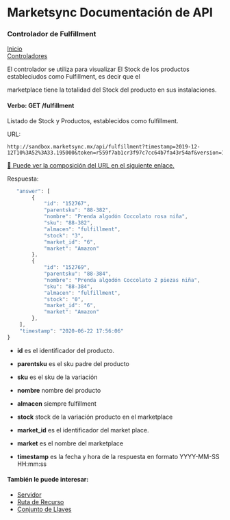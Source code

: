 # Marketsync Documentación de API 
### Controlador de Fulfillment

[Inicio](https://github.com/hvalles/marketsync)  
[Controladores](/links/controller.md)

El controlador se utiliza para visualizar El Stock de los productos estableciudos como Fulfillment, es decir que el

marketplace tiene la totalidad del Stock del producto en sus instalaciones.

#### Verbo: GET /fulfillment

Listado de Stock y Productos, establecidos como fulfillment. 

URL:
```HTTP
http://sandbox.marketsync.mx/api/fulfillment?timestamp=2019-12-12T10%3A52%3A33.195000&token=r559f7ab1cr3f97c7cc64b7fa43r54af&version=1.0&signature=e48273e6a215eb5afda5ea52919e698fadf90691df5a1090f90f578e279dae32
```

[:link: Puede ver la composición del URL en el siguiente enlace.](/links/url.md)

Respuesta:
```javascript
   "answer": [
        {
            "id": "152767",
            "parentsku": "88-382",
            "nombre": "Prenda algodón Coccolato rosa niña",
            "sku": "88-382",
            "almacen": "fulfillment",
            "stock": "3",
            "market_id": "6",
            "market": "Amazon"
        },
        {
            "id": "152769",
            "parentsku": "88-384",
            "nombre": "Prenda algodón Coccolato 2 piezas niña",
            "sku": "88-384",
            "almacen": "fulfillment",
            "stock": "0",
            "market_id": "6",
            "market": "Amazon"
        },
    ],
    "timestamp": "2020-06-22 17:56:06"
}
```

- **id** es el identificador del producto.
- **parentsku** es el sku padre del producto
- **sku** es el sku de la variación
- **nombre** nombre del producto
- **almacen** siempre fulfillment
- **stock** stock de la variación producto en el marketplace
- **market_id** es el identificador del market place.
- **market** es el nombre del marketplace

- **timestamp** es la fecha y hora de la respuesta en formato YYYY-MM-SS HH:mm:ss

#### También le puede interesar:

- [Servidor](/links/server.md)
- [Ruta de Recurso](/links/url.md)
- [Conjunto de Llaves](/links/keys.md)

